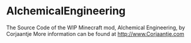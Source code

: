 # AlchemicalEngineering
The Source Code of the WIP Minecraft mod, Alchemical Engineering, by Corjaantje
More information can be found at http://www.Corjaantje.com
